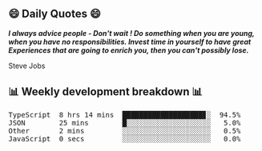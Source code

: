 ## 😄 Daily Quotes 😄

_**I always advice people - Don't wait ! Do something when you are young, when you have no responsibilities. Invest time in yourself to have great Experiences that are going to enrich you, then you can't possibly lose.**_

Steve Jobs



## 📊 Weekly development breakdown 📊

<pre>TypeScript  8 hrs 14 mins  ███████████████████▊░  94.5%
JSON        25 mins        █░░░░░░░░░░░░░░░░░░░░   5.0%
Other       2 mins         ░░░░░░░░░░░░░░░░░░░░░   0.5%
JavaScript  0 secs         ░░░░░░░░░░░░░░░░░░░░░   0.0%</pre>